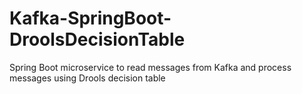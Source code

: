 # Kafka-SpringBoot-DroolsDecisionTable
Spring Boot microservice to read messages from Kafka and process messages using Drools decision table

